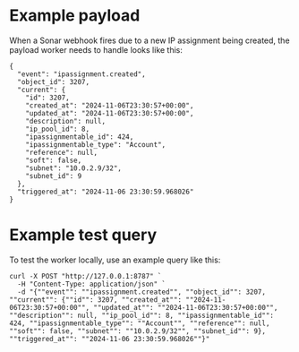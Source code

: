 
# Example payload

When a Sonar webhook fires due to a new IP assignment being created, the payload worker needs to handle looks like this:

```
{
  "event": "ipassignment.created",
  "object_id": 3207,
  "current": {
    "id": 3207,
    "created_at": "2024-11-06T23:30:57+00:00",
    "updated_at": "2024-11-06T23:30:57+00:00",
    "description": null,
    "ip_pool_id": 8,
    "ipassignmentable_id": 424,
    "ipassignmentable_type": "Account",
    "reference": null,
    "soft": false,
    "subnet": "10.0.2.9/32",
    "subnet_id": 9
  },
  "triggered_at": "2024-11-06 23:30:59.968026"
}
```

# Example test query

To test the worker locally, use an example query like this:

```
curl -X POST "http://127.0.0.1:8787" `
  -H "Content-Type: application/json" `
  -d "{""event"": ""ipassignment.created"", ""object_id"": 3207, ""current"": {""id"": 3207, ""created_at"": ""2024-11-06T23:30:57+00:00"", ""updated_at"": ""2024-11-06T23:30:57+00:00"", ""description"": null, ""ip_pool_id"": 8, ""ipassignmentable_id"": 424, ""ipassignmentable_type"": ""Account"", ""reference"": null, ""soft"": false, ""subnet"": ""10.0.2.9/32"", ""subnet_id"": 9}, ""triggered_at"": ""2024-11-06 23:30:59.968026""}"

```